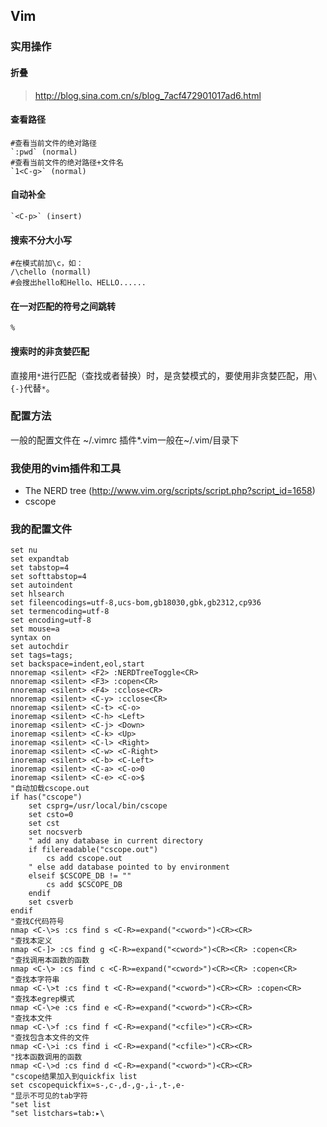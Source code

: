 ## Vim 
### 实用操作
#### 折叠

> http://blog.sina.com.cn/s/blog_7acf472901017ad6.html

#### 查看路径
~~~
#查看当前文件的绝对路径 
`:pwd` (normal)
#查看当前文件的绝对路径+文件名 
`1<C-g>` (normal)
~~~
#### 自动补全 
~~~
`<C-p>` (insert)
~~~
#### 搜索不分大小写
~~~
#在模式前加\c，如：
/\chello (normall) 
#会搜出hello和Hello、HELLO......
~~~
#### 在一对匹配的符号之间跳转 
~~~
%
~~~
#### 搜索时的非贪婪匹配
直接用`*`进行匹配（查找或者替换）时，是贪婪模式的，要使用非贪婪匹配，用`\{-}`代替`*`。
### 配置方法
一般的配置文件在 ~/.vimrc
插件*.vim一般在~/.vim/目录下
### 我使用的vim插件和工具
* The NERD tree (http://www.vim.org/scripts/script.php?script_id=1658)
* cscope

### 我的配置文件
~~~
set nu
set expandtab
set tabstop=4
set softtabstop=4
set autoindent
set hlsearch
set fileencodings=utf-8,ucs-bom,gb18030,gbk,gb2312,cp936
set termencoding=utf-8
set encoding=utf-8
set mouse=a
syntax on
set autochdir
set tags=tags;
set backspace=indent,eol,start
nnoremap <silent> <F2> :NERDTreeToggle<CR>
nnoremap <silent> <F3> :copen<CR>
nnoremap <silent> <F4> :cclose<CR>
nnoremap <silent> <C-y> :cclose<CR>
nnoremap <silent> <C-t> <C-o>
inoremap <silent> <C-h> <Left>
inoremap <silent> <C-j> <Down>
inoremap <silent> <C-k> <Up>
inoremap <silent> <C-l> <Right>
inoremap <silent> <C-w> <C-Right>
inoremap <silent> <C-b> <C-Left>
inoremap <silent> <C-a> <C-o>0
inoremap <silent> <C-e> <C-o>$
"自动加载cscope.out
if has("cscope")
	set csprg=/usr/local/bin/cscope
	set csto=0
	set cst
	set nocsverb
	" add any database in current directory
	if filereadable("cscope.out")
	    cs add cscope.out
	" else add database pointed to by environment
	elseif $CSCOPE_DB != ""
	    cs add $CSCOPE_DB
	endif
	set csverb
endif
"查找C代码符号
nmap <C-\>s :cs find s <C-R>=expand("<cword>")<CR><CR> 
"查找本定义
nmap <C-]> :cs find g <C-R>=expand("<cword>")<CR><CR> :copen<CR> 
"查找调用本函数的函数
nmap <C-\> :cs find c <C-R>=expand("<cword>")<CR><CR> :copen<CR> 
"查找本字符串
nmap <C-\>t :cs find t <C-R>=expand("<cword>")<CR><CR> :copen<CR> 
"查找本egrep模式
nmap <C-\>e :cs find e <C-R>=expand("<cword>")<CR><CR> 
"查找本文件
nmap <C-\>f :cs find f <C-R>=expand("<cfile>")<CR><CR> 
"查找包含本文件的文件
nmap <C-\>i :cs find i <C-R>=expand("<cfile>")<CR><CR> 
"找本函数调用的函数
nmap <C-\>d :cs find d <C-R>=expand("<cword>")<CR><CR> 
"cscope结果加入到quickfix list
set cscopequickfix=s-,c-,d-,g-,i-,t-,e-
"显示不可见的tab字符
"set list
"set listchars=tab:▸\
~~~



